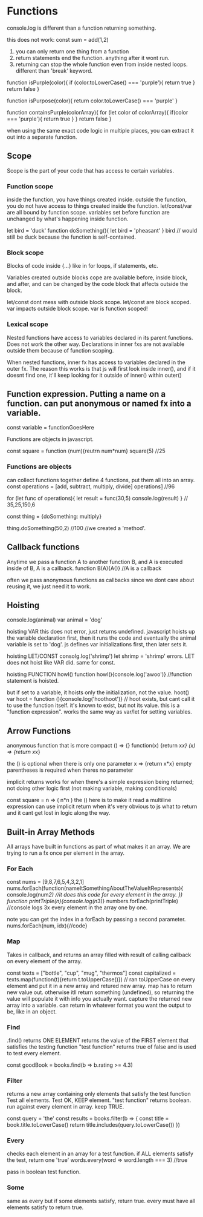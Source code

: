 # Functions

console.log is different than a function returning something.

this does not work:
const sum = add(1,2)

1. you can only return one thing from a function
2. return statements end the function. anything after it wont run.
3. returning can stop the whole function even from inside nested loops. different than 'break' keyword.

function isPurple(color){
if (color.toLowerCase() === 'purple'){
return true
}
return false
}

function isPurpose(color){
return color.toLowerCase() === 'purple'
}

function containsPurple(colorArray){
for (let color of colorArray){
if(color === 'purple'){
return true
}
}
return false
}

when using the same exact code logic in multiple places, you can extract it out into a separate function.

## Scope

Scope is the part of your code that has access to certain variables.

### Function scope

inside the function, you have things created inside.
outside the function, you do not have access to things created inside the function.
let/const/var are all bound by function scope.
variables set before function are unchanged by what's happening inside function.

let bird = 'duck'
function doSomething(){
let bird = 'pheasant'
}
bird // would still be duck because the function is self-contained.

### Block scope

Blocks of code inside {...} like in for loops, if statements, etc.

Variables created outside blocks cope are available before, inside block, and after, and can be changed by the code block that affects outside the block.

let/const dont mess with outside block scope. let/const are block scoped.
var impacts outside block scope. var is function scoped!

### Lexical scope

Nested functions have access to variables declared in its parent functions.
Does not work the other way. Declarations in inner fxs are not available outside them because of function scoping.

When nested functions, inner fx has access to variables declared in the outer fx.
The reason this works is that js will first look inside inner(), and if it doesnt find one, it'll keep looking for it outside of inner() within outer()

## Function expression. Putting a name on a function. can put anonymous or named fx into a variable.

const variable = functionGoesHere

Functions are objects in javascript.

const square = function (num){reutrn num\*num}
square(5) //25

### Functions are objects

can collect functions together
define 4 functions, put them all into an array.
const operations = [add, subtract, multiply, divide]
operations[1](100,4) //96

for (let func of operations){
let result = func(30,5)
console.log(result)
} // 35,25,150,6

const thing = {doSomething: multiply}

thing.doSomething(50,2) //100
//we created a 'method'.

## Callback functions

Anytime we pass a function A to another function B, and A is executed inside of B, A is a callback.
function B(A){A()} //A is a callback

often we pass anonymous functions as callbacks since we dont care about reusing it, we just need it to work.

## Hoisting

console.log(animal)
var animal = 'dog'

hoisting VAR
this does not error, just returns undefined. javascript hoists up the variable declaration first, then it runs the code and eventually the animal variable is set to 'dog'.
js defines var initializations first, then later sets it.

hoisting LET/CONST
consolg.log('shrimp')
let shrimp = 'shrimp'
errors.
LET does not hoist like VAR did. same for const.

hoisting FUNCTION
howl()
function howl(){console.log('awoo')} //function statement is hoisted.

but if set to a variable, it hoists only the initialization, not the value.
hoot()
var hoot = function (){console.log('hoothoot')} // hoot exists, but cant call it to use the function itself. it's known to exist, but not its value.
this is a "function expression". works the same way as var/let for setting variables.

## Arrow Functions

anonymous function that is more compact
() => {}
function(x) {return x*x}
(x) => {return x*x}

the () is optional when there is only one parameter
x => {return x\*x}
empty parentheses is required when theres no parameter

implicit returns
works for when there's a simple expression being returned; not doing other logic first (not making variable, making conditionals)

const square = n => (
n\*n
)
the () here is to make it read a multiline expression
can use implicit return when it's very obvious to js what to return and it cant get lost in logic along the way.

## Built-in Array Methods

All arrays have built in functions as part of what makes it an array.
We are trying to run a fx once per element in the array.

### For Each

const nums = [9,8,7,6,5,4,3,2,1]
nums.forEach(function(nameItSomethingAboutTheValueItRepresents){
console.log(num*2) //it does this code for every element in the array.
})
function printTriple(n){console.log(n*3)}
numbers.forEach(printTriple) //console logs 3x every element in the array one by one.

note you can get the index in a forEach by passing a second parameter.
nums.forEach(num, idx){//code}

### Map

Takes in callback, and returns an array filled with result of calling callback on every element of the array.

const texts = ["bottle", "cup", "mug", "thermos"]
const capitalized = texts.map(function(t){return t.toUpperCase()}) // ran toUpperCase on every element and put it in a new array and retured new array.
map has to return new value out. otherwise itll return something (undefined), so returning the value will populate it with info you actually want.
capture the returned new array into a variable.
can return in whatever format you want the output to be, like in an object.

### Find

.find()
returns ONE ELEMENT
returns the value of the FIRST element that satisfies the testing function
"test function" returns true of false and is used to test every element.

const goodBook = books.find(b => b.rating >= 4.3)

### Filter

returns a new array containing only elements that satisfy the test function
Test all elements. Test OK, KEEP element.
"test function" returns boolean. run against every element in array. keep TRUE.

const query = 'the'
const results = books.filter(b => {
const title = book.title.toLowerCase()
return title.includes(query.toLowerCase())
})

### Every

checks each element in an array for a test function. if ALL elements satisfy the test, return one 'true'
words.every(word => word.length === 3) //true

pass in boolean test function.

### Some

same as every but if some elements satisfy, return true.
every must have all elements satisfy to return true.
